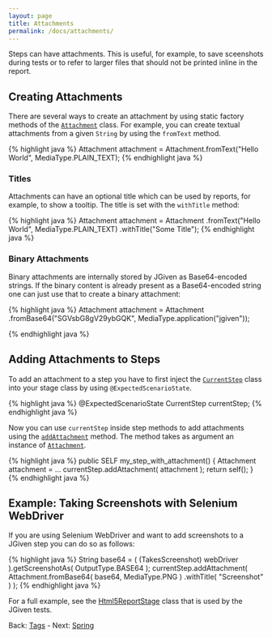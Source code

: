 ```yaml
---
layout: page
title: Attachments
permalink: /docs/attachments/
---
```


Steps can have attachments. This is useful, for example, to save sceenshots during tests or to refer to larger files that should not be printed inline in the report.

## Creating Attachments

There are several ways to create an attachment by using static factory methods of the [`Attachment`](http://jgiven.org/javadoc/com/tngtech/jgiven/attachment/Attachment.html) class. For example, you can create textual attachments from a given `String` by using the `fromText` method.

{% highlight java %}
Attachment attachment = Attachment.fromText("Hello World", MediaType.PLAIN_TEXT);
{% endhighlight java %}

### Titles

Attachments can have an optional title which can be used by reports, for example, to show a tooltip. The title is set with the `withTitle` method:

{% highlight java %}
Attachment attachment = Attachment
    .fromText("Hello World", MediaType.PLAIN_TEXT)
    .withTitle("Some Title");
{% endhighlight java %}


### Binary Attachments

Binary attachments are internally stored by JGiven as Base64-encoded strings. If the binary content is already present as a Base64-encoded string one can just use that to create a binary attachment:

{% highlight java %}
Attachment attachment = Attachment
    .fromBase64("SGVsbG8gV29ybGQK", MediaType.application("jgiven"));

{% endhighlight java %}


## Adding Attachments to Steps

To add an attachment to a step you have to first inject the [`CurrentStep`](http://jgiven.org/javadoc/com/tngtech/jgiven/CurrentStep.html) class into your stage class by using `@ExpectedScenarioState`.

{% highlight java %}
@ExpectedScenarioState
CurrentStep currentStep;
{% endhighlight java %}

Now you can use `currentStep` inside step methods to add attachments using the [`addAttachment`](http://jgiven.org/javadoc/com/tngtech/jgiven/CurrentStep.html#addAttachment%28com.tngtech.jgiven.attachment.Attachment%29) method. The method takes as argument an instance of [`Attachment`](http://jgiven.org/javadoc/com/tngtech/jgiven/attachment/Attachment.html).

{% highlight java %}
public SELF my_step_with_attachment() {
    Attachment attachment = ...
    currentStep.addAttachment( attachment );
    return self();
}
{% endhighlight java %}

## Example: Taking Screenshots with Selenium WebDriver

If you are using Selenium WebDriver and want to add screenshots to a JGiven step you can do so as follows:

{% highlight java %}
String base64 = ( (TakesScreenshot) webDriver ).getScreenshotAs( OutputType.BASE64 );
currentStep.addAttachment( Attachment.fromBase64( base64, MediaType.PNG )
           .withTitle( "Screenshot" ) );
{% endhighlight java %}

For a full example, see the [Html5ReportStage](https://github.com/TNG/JGiven/blob/master/jgiven-tests/src/test/java/com/tngtech/jgiven/report/html5/Html5ReportStage.java) class that is used by the JGiven tests.

Back: [Tags]({{site.baseurl}}/docs/tags/) - Next: [Spring]({{site.baseurl}}/docs/spring/)
